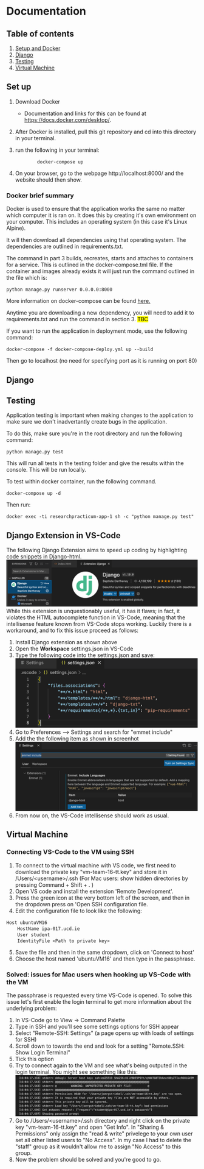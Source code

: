 # Documentation
## Table of contents

1. [Setup and Docker](#set-up)
2. [Django](#django)
3. [Testing](#testing)
4. [Virtual Machine](#virtual-machine)

## Set up

1. Download Docker

    - Documentation and links for this can be found at https://docs.docker.com/desktop/.

2. After Docker is installed, pull this git repository and cd into this directory in your terminal.

3. run the following in your terminal: 
    ```
            docker-compose up
    ```

4. On your browser, go to the webpage http://localhost:8000/ and the website should then show.

### Docker brief summary

Docker is used to ensure that the application works the same no matter which computer it is ran on. It does this by creating it's own environment on your computer. This includes an operating system (in this case it's Linux Alpine). 

It will then download all dependencies using that operating system. The dependencies are outlined in requirements.txt. 

The command in part 3 builds, recreates, starts and attaches to containers for a service. This is outlined in the docker-compose.tml file. If the container and images already exists it will just run the command outlined in the file which is:

```
python manage.py runserver 0.0.0.0:8000
```

More information on docker-compose can be found [here.](https://docs.docker.com/compose/reference/up/)


Anytime you are downloading a new dependency, you will need to add it to requirements.txt and run the command in section 3. <mark> TBC </mark>

If you want to run the application in deployment mode, use the following command:

```
docker-compose -f docker-compose-deploy.yml up --build
```

Then go to localhost (no need for specifying port as it is running on port 80)

## Django

## Testing

Application testing is important when making changes to the application to make sure we don't inadvertantly create bugs in the application. 

To do this, make sure you're in the root directory and run the following command:

```
python manage.py test
```

This will run all tests in the testing folder and give the results within the console. This will be run locally.

To test within docker container, run the following command.

```
docker-compose up -d
```

Then run:

```
docker exec -ti researchpracticum-app-1 sh -c "python manage.py test"
```

## Django Extension in VS-Code
The following Django Extension aims to speed up coding by highlighting code snippets in Django-html. 
![Django extension install](/doc_images/Django_extension_install.png) 
While this extension is unquestionably useful, it has it flaws; in fact, it violates the
HTML autocomplete function in VS-Code, meaning that the intellisense feature known from VS-Code stops working. Luckily there is a workaround, and to fix this issue proceed as follows:
1. Install Django extension as shown above
2. Open the **Workspace** settings.json in VS-Code
3. Type the following code into the settings.json and save:
![Django extension settings](/doc_images/Django_VSCode_settings_json.png)     
4. Go to Preferences --> Settings and search for "emmet include"
5. Add the the following item as shown in screenhot
![Django extension emmet](/doc_images/Django_extension_emmet.png) 
6. From now on, the VS-Code intellisense should work as usual.


## Virtual Machine
### Connecting VS-Code to the VM using SSH

1. To connect to the virtual machine with VS code, we first need to download the private key "vm-team-16-tt.key" and store it in /Users/\<username>/.ssh (For Mac users: show hidden directories by pressing Command + Shift + . )
2. Open VS code and install the extension 'Remote Development'.
3. Press the green icon at the very bottom left of the screen, and then in the dropdown press on 'Open SSH configuration file.
4. Edit the configuration file to look like the following:

```
Host ubuntuVM16
    HostName ipa-017.ucd.ie
    User student
    IdentityFile <Path to private key>
```
5. Save the file and then in the same dropdown, click on 'Connect to host'
6. Choose the host named 'ubuntuVM16' and then type in the passphrase.

### Solved: issues for Mac users when hooking up VS-Code with the VM 
The passphrase is requested every time VS-Code is opened. To solve this issue let's first enable the login terminal to get more information about the underlying problem:
1. In VS-Code go to View -> Command Palette
2. Type in SSH and you'll see some settings options for SSH appear
3. Select "Remote-SSH: Settings" (a page opens up with loads of settings for SSH)
4. Scroll down to towards the end and look for a setting "Remote.SSH: Show Login Terminal"
5. Tick this option
6. Try to connect again to the VM and see what's being outputed in the login terminal. You might see something like this:
![SSH login error on Mac](/doc_images/Mac_ssh_key_issue.jpeg)
7. Go to /Users/\<username>/.ssh directory and right click on the private key "vm-team-16-tt.key" and open "Get Info". In "Sharing & Permissions" only assign the "read & write" privelege to your own user set all other listed users to "No Access". In my case I had to delete the "staff" group as it wouldn't allow me to assign "No Access" to this group.
8. Now the problem should be solved and you're good to go. 




